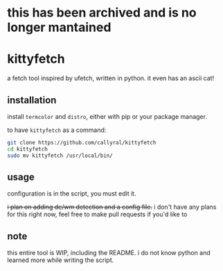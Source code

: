 # this has been archived and is no longer mantained

# kittyfetch

a fetch tool inspired by ufetch, written in python. it even has an ascii cat!

## installation

install `termcolor` and `distro`, either with pip or your package manager.

to have `kittyfetch` as a command:

```bash
git clone https://github.com/callyral/kittyfetch
cd kittyfetch
sudo mv kittyfetch /usr/local/bin/
```

## usage

configuration is in the script, you must edit it.

~~i plan on adding de/wm detection and a config file.~~ i don't have any plans for this right now, feel free to make pull requests if you'd like to

## note

this entire tool is WIP, including the README. i do not know python and learned more while writing the script.
